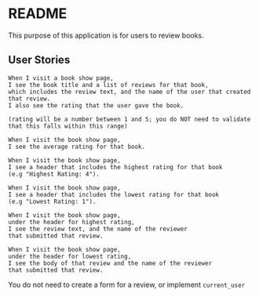 # README

This purpose of this application is for users to review books.

## User Stories

```
When I visit a book show page,
I see the book title and a list of reviews for that book,
which includes the review text, and the name of the user that created that review.
I also see the rating that the user gave the book.

(rating will be a number between 1 and 5; you do NOT need to validate 
that this falls within this range) 
```

```
When I visit the book show page,
I see the average rating for that book.
```

```
When I visit the book show page,
I see a header that includes the highest rating for that book
(e.g "Highest Rating: 4").
```

```
When I visit the book show page, 
I see a header that includes the lowest rating for that book 
(e.g "Lowest Rating: 1").
```

```
When I visit the book show page,
under the header for highest rating, 
I see the review text, and the name of the reviewer 
that submitted that review.
```

```
When I visit the book show page,
under the header for lowest rating,
I see the body of that review and the name of the reviewer 
that submitted that review.
```

You do not need to create a form for a review, or implement `current_user`
